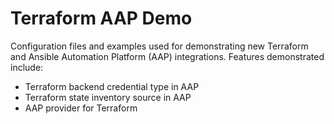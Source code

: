 # Terraform AAP Demo

Configuration files and examples used for demonstrating new Terraform and Ansible Automation Platform (AAP) integrations. Features demonstrated include:
- Terraform backend credential type in AAP
- Terraform state inventory source in AAP
- AAP provider for Terraform
